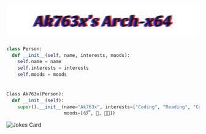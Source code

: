 <h1 align="center">
  <img src="https://github.com/akxshx-arch/akxshx-arch/raw/main/Ak763x's%20Arch-x64.png" alt="Marton Lederer" />
</h1>


```python
class Person:
  def __init__(self, name, interests, moods):
    self.name = name
    self.interests = interests
    self.moods = moods


Class Ak763x(Person):
  def __init__(self):
    super().__init__(name="Ak763x", interests=["Coding", "Reading", "Coding", "Sleeping"], 
                     moods=[😴, 🍕, 🧑‍💻])
```

![Jokes Card](https://readme-jokes.vercel.app/api)
